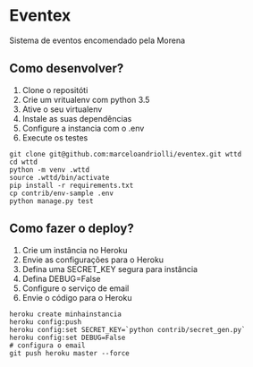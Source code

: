 # Eventex

Sistema de eventos encomendado pela Morena

## Como desenvolver?

1. Clone o repositóti
2. Crie um vritualenv com python 3.5
3. Ative o seu virtualenv
4. Instale as suas dependências
5. Configure a instancia com o .env
6. Execute os testes

``` console
git clone git@github.com:marceloandriolli/eventex.git wttd
cd wttd
python -m venv .wttd
source .wttd/bin/activate
pip install -r requirements.txt
cp contrib/env-sample .env
python manage.py test
``` 

## Como fazer o deploy?

1. Crie um instância no Heroku
2. Envie as configurações para o Heroku
3. Defina uma SECRET_KEY segura para instância
4. Defina DEBUG=False
5. Configure o serviço  de email
6. Envie o código para o Heroku

``` console
heroku create minhainstancia
heroku config:push
heroku config:set SECRET_KEY=`python contrib/secret_gen.py`
heroku config:set DEBUG=False
# configura o email
git push heroku master --force
```